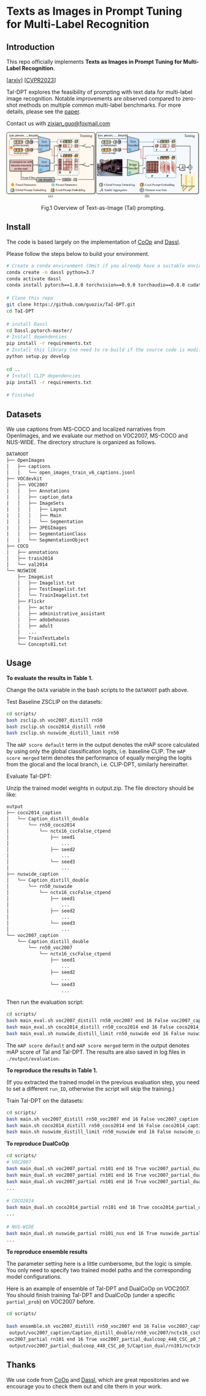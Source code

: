 
# Texts as Images in Prompt Tuning for Multi-Label Recognition


## Introduction

This repo officially implements **Texts as Images in Prompt Tuning for Multi-Label Recognition**.

[[arxiv](https://arxiv.org/abs/2211.12739)] [[CVPR2023](https://openaccess.thecvf.com/content/CVPR2023/html/Guo_Texts_as_Images_in_Prompt_Tuning_for_Multi-Label_Image_Recognition_CVPR_2023_paper.html)]

TaI-DPT explores the feasibility of prompting with text data for multi-label image recognition. Notable improvements are observed compared to zero-shot methods on multiple common multi-label benchmarks. For more details, please see the [paper](https://arxiv.org/abs/2211.12739).

Contact us with zixian_guo@foxmail.com


<center>
<img src="./figures/cvpr2023figbig.png">

Fig.1 Overview of Text-as-Image (TaI) prompting.
</center>

## Install

The code is based largely on the implementation of [CoOp](https://github.com/KaiyangZhou/CoOp) and [Dassl](https://github.com/KaiyangZhou/Dassl.pytorch).


Please follow the steps below to build your environment.

```bash
# Create a conda environment (Omit if you already have a suitable environment)
conda create -n dassl python=3.7
conda activate dassl
conda install pytorch==1.8.0 torchvision==0.9.0 torchaudio==0.8.0 cudatoolkit=11.1 -c pytorch -c conda-forge # torch (version >= 1.7.1)

# Clone this repo
git clone https://github.com/guozix/TaI-DPT.git
cd TaI-DPT

# install Dassl
cd Dassl.pytorch-master/
# Install dependencies
pip install -r requirements.txt
# Install this library (no need to re-build if the source code is modified)
python setup.py develop

cd ..
# Install CLIP dependencies
pip install -r requirements.txt

# Finished
```

## Datasets
We use captions from MS-COCO and localized narratives from OpenImages, and we evaluate our method on VOC2007, MS-COCO and NUS-WIDE.
The directory structure is organized as follows.
```
DATAROOT
├── OpenImages
│   ├── captions
│   │   └── open_images_train_v6_captions.jsonl
├── VOCdevkit
│   ├── VOC2007
|   │   ├── Annotations
|   │   ├── caption_data
|   │   ├── ImageSets
|   │   │   ├── Layout
|   │   │   ├── Main
|   │   │   └── Segmentation
|   │   ├── JPEGImages
|   │   ├── SegmentationClass
|   │   └── SegmentationObject
├── COCO
│   ├── annotations
│   ├── train2014
│   └── val2014
└── NUSWIDE
    ├── ImageList
    │   ├── Imagelist.txt
    │   ├── TestImagelist.txt
    │   └── TrainImagelist.txt
    ├── Flickr
    │   ├── actor
    │   ├── administrative_assistant
    │   ├── adobehouses
    │   ├── adult
    │   ...
    ├── TrainTestLabels
    └── Concepts81.txt
```
<!-- We provide images of NUS-WIDE used in our experiments:
https://pan.baidu.com/s/1Bj-7fdrZAvUJPqAKrUkbbQ  (verification code: s6oj) -->

## Usage
**To evaluate the results in Table 1.**

Change the `DATA` variable in the bash scripts to the `DATAROOT` path above.

Test Baseline ZSCLIP on the datasets:
``` bash
cd scripts/
bash zsclip.sh voc2007_distill rn50
bash zsclip.sh coco2014_distill rn50
bash zsclip.sh nuswide_distill_limit rn50
```

The `mAP score default` term in the output denotes the mAP score calculated by using only the global classification logits, i.e. baseline CLIP.
The `mAP score merged` term denotes the performance of equally merging the logits from the glocal and the local branch, i.e. CLIP-DPT, similarly hereinafter.

Evaluate TaI-DPT:

Unzip the trained model weights in output.zip.
The file directory should be like:

```
output
├── coco2014_caption
│   └── Caption_distill_double
│       └── rn50_coco2014
│           └── nctx16_cscFalse_ctpend
│               ├── seed1
│                   ...
│               ├── seed2
│                   ...
│               └── seed3
│                   ...
├── nuswide_caption
│   └── Caption_distill_double
│       └── rn50_nuswide
│           └── nctx16_cscFalse_ctpend
│               ├── seed1
│                   ...
│               ├── seed2
│                   ...
│               └── seed3
│                   ...
└── voc2007_caption
    └── Caption_distill_double
        └── rn50_voc2007
            └── nctx16_cscFalse_ctpend
                ├── seed1
                    ...
                ├── seed2
                    ...
                └── seed3
                    ...
```

Then run the evaluation script:
``` bash
cd scripts/
bash main_eval.sh voc2007_distill rn50_voc2007 end 16 False voc2007_caption
bash main_eval.sh coco2014_distill rn50_coco2014 end 16 False coco2014_caption
bash main_eval.sh nuswide_distill_limit rn50_nuswide end 16 False nuswide_caption
```

The `mAP score default` and  `mAP score merged` term in the output denotes mAP score of TaI and TaI-DPT. The results are also saved in log files in `./output/evaluation`. 


**To reproduce the results in Table 1.**

(If you extracted the trained model in the previous evaluation step, you need to set a different `run_ID`, otherwise the script will skip the training.)

Train TaI-DPT on the datasets:
``` bash
cd scripts/
bash main.sh voc2007_distill rn50_voc2007 end 16 False voc2007_caption
bash main.sh coco2014_distill rn50_coco2014 end 16 False coco2014_caption
bash main.sh nuswide_distill_limit rn50_nuswide end 16 False nuswide_caption
```

**To reproduce DualCoOp**
``` bash
cd scripts/
# VOC2007
bash main_dual.sh voc2007_partial rn101 end 16 True voc2007_partial_dualcoop_448_CSC_p0_1 0.1 0
bash main_dual.sh voc2007_partial rn101 end 16 True voc2007_partial_dualcoop_448_CSC_p0_2 0.2 0
bash main_dual.sh voc2007_partial rn101 end 16 True voc2007_partial_dualcoop_448_CSC_p0_3 0.3 0
...

# COCO2014
bash main_dual.sh coco2014_partial rn101 end 16 True coco2014_partial_dualcoop_448_CSC_p0_1 0.1 1
...

# NUS-WIDE
bash main_dual.sh nuswide_partial rn101_nus end 16 True nuswide_partial_dualcoop_448_CSC_p0_1 0.1 2
...

```

**To reproduce ensemble results**

The parameter setting here is a little cumbersome, but the logic is simple. You only need to specify two trained model paths and the corresponding model configurations.

Here is an example of ensemble of TaI-DPT and DualCoOp on VOC2007. You should finish training TaI-DPT and DualCoOp (under a specific `partial_prob`) on VOC2007 before.

``` bash
cd scripts/

bash ensemble.sh voc2007_distill rn50_voc2007 end 16 False voc2007_caption_e tmp1.pkl \
 output/voc2007_caption/Caption_distill_double/rn50_voc2007/nctx16_cscFalse_ctpend/seed1 \
voc2007_partial rn101 end 16 True voc2007_partial_dualcoop_448_CSC_p0_5_e tmp2.pkl \
 output/voc2007_partial_dualcoop_448_CSC_p0_5/Caption_dual/rn101/nctx16_cscTrue_ctpend/seed1 0.9
```
## Thanks

We use code from [CoOp](https://github.com/KaiyangZhou/CoOp) and [Dassl](https://github.com/KaiyangZhou/Dassl.pytorch), which are great repositories and we encourage you to check them out and cite them in your work.
